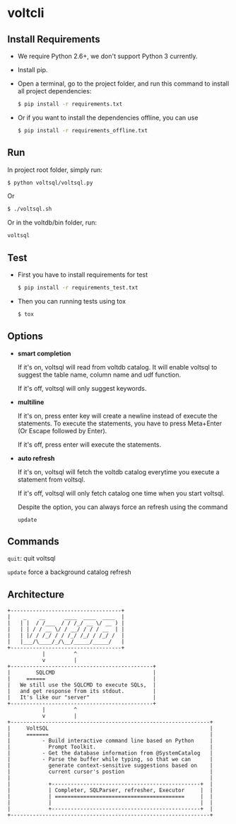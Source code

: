 voltcli
=======

Install Requirements
----------------

- We require Python 2.6+, we don't support Python 3 currently.

- Install pip.

- Open a terminal, go to the project folder, and run this command to install all project dependencies:

    ```bash
    $ pip install -r requirements.txt
    ```
    
- Or if you want to install the dependencies offline, you can use

    ```bash
    $ pip install -r requirements_offline.txt
    ```
      
Run
---
In project root folder, simply run:
```bash
$ python voltsql/voltsql.py
```

Or
```bash
$ ./voltsql.sh
```
Or in the voltdb/bin folder, run:
```bash
voltsql
```

Test
----
- First you have to install requirements for test

    ```bash
    $ pip install -r requirements_test.txt
    ```
- Then you can running tests using tox

    ```bash
    $ tox
    ```

Options
-----
- **smart completion**

    If it's on, voltsql will read from voltdb catalog. It will enable voltsql to suggest the table name, column name and udf function.
    
    If it's off, voltsql will only suggest keywords.
    
- **multiline**

    If it's on, press enter key will create a newline instead of execute the statements. To execute the statements, you have to press Meta+Enter (Or Escape followed by Enter).
    
    If it's off, press enter will execute the statements.
    
- **auto refresh**

    If it's on, voltsql will fetch the voltdb catalog everytime you execute a statement from voltsql. 
    
    If it's off, voltsql will only fetch catalog one time when you start voltsql.
    
    Despite the option, you can always force an refresh using the command
    
    ```
    update
    ```
    
Commands
-------
`quit`: quit voltsql

`update` force a background catalog refresh


    

Architecture
------------
```text
+-----------------------------------+
|    _    __      ____  ____  ____  |	
|   | |  / /___  / / /_/ __ \/ __ ) |
|   | | / / __ \/ / __/ / / / __  | |
|   | |/ / /_/ / / /_/ /_/ / /_/ /  |
|   |___/\____/_/\__/_____/_____/   |
+-----------------------------------+
           |         ^
           v         | 
+---------------------------------------------+ 
|        SQLCMD                               |
|     ======	                              |
|   We still use the SQLCMD to execute SQLs,  |
|   and get response from its stdout.         |
|   It's like our "server"                    |
+---------------------------------------------+
           |         ^
           v         |
+---------------------------------------------------------------+
|     VoltSQL                                                   |
|     =======                                                   |
|          - Build interactive command line based on Python     |
|            Prompt Toolkit.                                    |
|          - Get the database information from @SystemCatalog   |
|          - Parse the buffer while typing, so that we can      |
|            generate context-sensitive suggestions based on    |
|            current cursor's postion                           |
|                                                               |
|            +-----------------------------------------------+  |
|            | Completer, SQLParser, refresher, Executor     |  |
|            | =========================================     |  |
|            |                                               |  |
|            +-----------------------------------------------+  |
+---------------------------------------------------------------+
```
